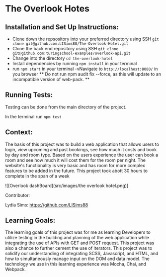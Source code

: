 # The Overlook Hotes

## Installation and Set Up Instructions:

- Clone down the repsository into your preferred directory using SSH `git clone git@github.com:LISims88/The-Overlook-Hotel.git`
- Clone the back end repository using SSH `git clone git@github.com:turingschool-examples/overlook-api.git`
- Change into the directory `cd the-overlook-hotel`
- Install dependencies by running `npm install` in your terminal
- run `npm start` in your terminal
-vNavigate to `http://localhost:8080/` in you browser
** Do not run npm audit fix --force, as this will update to an incompatible version of web-pack. **

## Running Tests:

Testing can be done from the main directory of the project.

In the terminal run `npm test`

## Context:

The basis of this project was to build a web application that allows users to login, view upcoming and past bookings, see how much it costs and book by day and room type. Based on the users experience the user can book a room and see how much it will cost them for the room per night. The website's functionality is very basic and has room for more complex features to be added in the future. This project took abott 30 hours to complete in the span of a week

![[Overlook dashBoard](src/images/the overlook hotel.png)]

Contributor:

Lydia Sims: https://github.com/LISims88 

## Learning Goals:

The learning goals of this project was for me as learning Developers to utilize testing in the building and planning of the web application while integrating the use of APIs with GET and POST request. This project was also a chance to further cement the use of iterators. This project was to solidify our understanding of integrating SCSS, Javascript, and HTML, and how to simultaneously manage input on the DOM and data model. The technology we use in this learning experience was Mocha, Chai, and Webpack.


